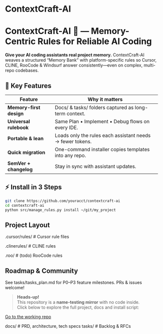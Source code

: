 # ContextCraft-AI

<!-- Badges here (license, build) -->

# ContextCraft-AI 🧠 — Memory-Centric Rules for Reliable AI Coding

**Give your AI coding assistants real project memory.** ContextCraft-AI weaves a structured “Memory Bank” with platform-specific rules so Cursor, CLINE, RooCode & Windsurf answer consistently—even on complex, multi-repo codebases.

## 🌟 Key Features

| Feature | Why it matters |
|---------|---------------|
| **Memory-first design** | Docs/ & tasks/ folders captured as long-term context. |
| **Universal rulebook** | Same Plan • Implement • Debug flows on every IDE. |
| **Portable & lean** | Loads only the rules each assistant needs → fewer tokens. |
| **Quick migration** | One-command installer copies templates into any repo. |
| **SemVer + changelog** | Stay in sync with assistant updates. |

## ⚡ Install in 3 Steps

```bash
git clone https://github.com/youracct/contextcraft-ai
cd contextcraft-ai
python src/manage_rules.py install ~/git/my_project
```

## Project Layout

.cursor/rules/     # Cursor rule files

.clinerules/       # CLINE rules

.roo/              # (todo) RooCode rules

## Roadmap & Community
See tasks/tasks_plan.md for P0–P3 feature milestones. PRs & issues welcome!

> **Heads-up!**  
> This repository is a **name-testing mirror** with no code inside.  
> Click below to explore the full project, docs and install script:

[Go to the working repo](https://github.com/botingw/rules_template?src=github_abtest-ContextCraft-AI)


docs/              # PRD, architecture, tech specs
tasks/             # Backlog & RFCs
